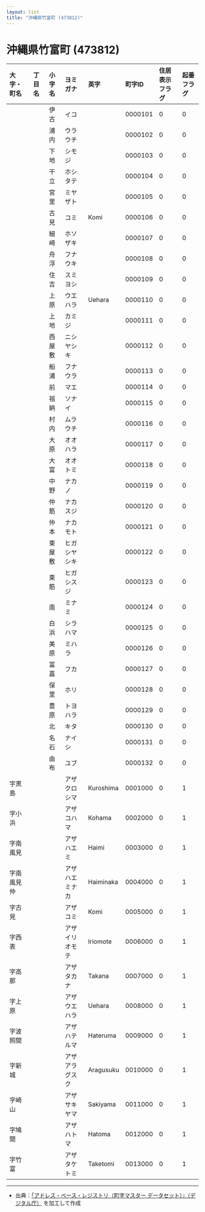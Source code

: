 ```yaml
---
layout: list
title: "沖縄県竹富町 (473812)"
---
```


# 沖縄県竹富町 (473812)

| 大字・町名 | 丁目名 | 小字名 | ヨミガナ | 英字 | 町字ID | 住居表示フラグ | 起番フラグ |
|:---|:---|:---|:---|:---|:---|:---|:---|
|  |  | 伊古 | イコ |  | 0000101 | 0 | 0 |
|  |  | 浦内 | ウラウチ |  | 0000102 | 0 | 0 |
|  |  | 下地 | シモジ |  | 0000103 | 0 | 0 |
|  |  | 干立 | ホシタテ |  | 0000104 | 0 | 0 |
|  |  | 宮里 | ミヤザト |  | 0000105 | 0 | 0 |
|  |  | 古見 | コミ | Komi | 0000106 | 0 | 0 |
|  |  | 細崎 | ホソザキ |  | 0000107 | 0 | 0 |
|  |  | 舟浮 | フナウキ |  | 0000108 | 0 | 0 |
|  |  | 住吉 | スミヨシ |  | 0000109 | 0 | 0 |
|  |  | 上原 | ウエハラ | Uehara | 0000110 | 0 | 0 |
|  |  | 上地 | カミジ |  | 0000111 | 0 | 0 |
|  |  | 西屋敷 | ニシヤシキ |  | 0000112 | 0 | 0 |
|  |  | 船浦 | フナウラ |  | 0000113 | 0 | 0 |
|  |  | 前 | マエ |  | 0000114 | 0 | 0 |
|  |  | 祖納 | ソナイ |  | 0000115 | 0 | 0 |
|  |  | 村内 | ムラウチ |  | 0000116 | 0 | 0 |
|  |  | 大原 | オオハラ |  | 0000117 | 0 | 0 |
|  |  | 大富 | オオトミ |  | 0000118 | 0 | 0 |
|  |  | 中野 | ナカノ |  | 0000119 | 0 | 0 |
|  |  | 仲筋 | ナカスジ |  | 0000120 | 0 | 0 |
|  |  | 仲本 | ナカモト |  | 0000121 | 0 | 0 |
|  |  | 東屋敷 | ヒガシヤシキ |  | 0000122 | 0 | 0 |
|  |  | 東筋 | ヒガシスジ |  | 0000123 | 0 | 0 |
|  |  | 南 | ミナミ |  | 0000124 | 0 | 0 |
|  |  | 白浜 | シラハマ |  | 0000125 | 0 | 0 |
|  |  | 美原 | ミハラ |  | 0000126 | 0 | 0 |
|  |  | 冨嘉 | フカ |  | 0000127 | 0 | 0 |
|  |  | 保里 | ホリ |  | 0000128 | 0 | 0 |
|  |  | 豊原 | トヨハラ |  | 0000129 | 0 | 0 |
|  |  | 北 | キタ |  | 0000130 | 0 | 0 |
|  |  | 名石 | ナイシ |  | 0000131 | 0 | 0 |
|  |  | 由布 | ユブ |  | 0000132 | 0 | 0 |
| 字黒島 |  |  | アザクロシマ | Kuroshima | 0001000 | 0 | 1 |
| 字小浜 |  |  | アザコハマ | Kohama | 0002000 | 0 | 1 |
| 字南風見 |  |  | アザハエミ | Haimi | 0003000 | 0 | 1 |
| 字南風見仲 |  |  | アザハエミナカ | Haiminaka | 0004000 | 0 | 1 |
| 字古見 |  |  | アザコミ | Komi | 0005000 | 0 | 1 |
| 字西表 |  |  | アザイリオモテ | Iriomote | 0006000 | 0 | 1 |
| 字高那 |  |  | アザタカナ | Takana | 0007000 | 0 | 1 |
| 字上原 |  |  | アザウエハラ | Uehara | 0008000 | 0 | 1 |
| 字波照間 |  |  | アザハテルマ | Hateruma | 0009000 | 0 | 1 |
| 字新城 |  |  | アザアラグスク | Aragusuku | 0010000 | 0 | 1 |
| 字崎山 |  |  | アザサキヤマ | Sakiyama | 0011000 | 0 | 1 |
| 字鳩間 |  |  | アザハトマ | Hatoma | 0012000 | 0 | 1 |
| 字竹富 |  |  | アザタケトミ | Taketomi | 0013000 | 0 | 1 |

---

- 出典：[「アドレス・ベース・レジストリ（町字マスター データセット）』（デジタル庁）](https://www.digital.go.jp/policies/base_registry_address/) を加工して作成